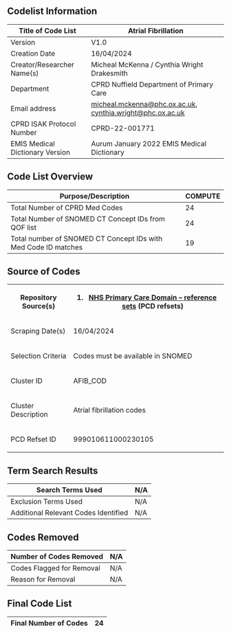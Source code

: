 ## Codelist Information

| Title of Code List | Atrial Fibrillation |
| --- | --- |
| Version | V1.0 |
| Creation Date | 16/04/2024 |
| Creator/Researcher Name(s) | Micheal McKenna / Cynthia Wright Drakesmith |
| Department | CPRD Nuffield Department of Primary Care |
| Email address | [micheal.mckenna@phc.ox.ac.uk](mailto:micheal.mckenna@phc.ox.ac.uk), [cynthia.wright@phc.ox.ac.uk](mailto:cynthia.wright@phc.ox.ac.uk) |
| CPRD ISAK Protocol Number | CPRD-22-001771  |
| EMIS Medical Dictionary Version | Aurum January 2022 EMIS Medical Dictionary |

## Code List Overview

| Purpose/Description | COMPUTE |
| --- | --- |
| Total Number of CPRD Med Codes | 24  |
| Total Number of SNOMED CT Concept IDs from QOF list | 24  |
| Total number of SNOMED CT Concept IDs with Med Code ID matches | 19  |

## Source of Codes

<table><tbody><tr><th><p>Repository Source(s)</p></th><th><ol><li><a href="https://digital.nhs.uk/data-and-information/data-collections-and-data-sets/data-collections/quality-and-outcomes-framework-qof/quality-and-outcome-framework-qof-business-rules/primary-care-domain-reference-set-portal">NHS Primary Care Domain – reference sets</a> (PCD refsets)</li></ol></th></tr><tr><td><p>Scraping Date(s)</p></td><td><p>16/04/2024</p></td></tr><tr><td><p>Selection Criteria</p></td><td><p>Codes must be available in SNOMED</p></td></tr><tr><td><p>Cluster ID</p></td><td><p>AFIB_COD</p></td></tr><tr><td><p>Cluster Description</p></td><td><p>Atrial fibrillation codes</p></td></tr><tr><td><p>PCD Refset ID</p></td><td><p>999010611000230105</p></td></tr></tbody></table>

## Term Search Results

| Search Terms Used | N/A |
| --- | --- |
| Exclusion Terms Used | N/A |
| Additional Relevant Codes Identified | N/A |

## Codes Removed

| Number of Codes Removed | N/A |
| --- | --- |
| Codes Flagged for Removal | N/A |
| Reason for Removal | N/A |

## Final Code List

| Final Number of Codes | 24  |
| --- | --- |




